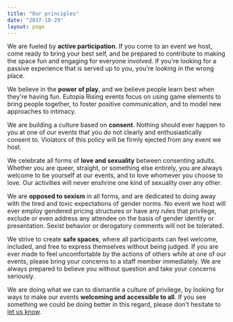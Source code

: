 ```yaml
---
title: "Our principles"
date: "2017-10-29"
layout: page
---
```


We are fueled by **active participation**. If you come to an event we host, come ready to bring your best self, and be prepared to contribute to making the space fun and engaging for everyone involved. If you're looking for a passive experience that is served up to you, you're looking in the wrong place.

We believe in the **power of play**, and we believe people learn best when they're having fun. Eutopia Rising events focus on using game elements to bring people together, to foster positive communication, and to model new approaches to intimacy.

We are building a culture based on **consent**. Nothing should ever happen to you at one of our events that you do not clearly and enthusiastically consent to. Violators of this policy will be firmly ejected from any event we host.

We celebrate all forms of **love and sexuality** between consenting adults. Whether you are queer, straight, or something else entirely, you are always welcome to be yourself at our events, and to love whomever you choose to love. Our activities will never enshrine one kind of sexuality over any other.

We are **opposed to sexism** in all forms, and are dedicated to doing away with the tired and toxic expectations of gender norms. No event we host will ever employ gendered pricing structures or have any rules that privilege, exclude or even address any attendee on the basis of gender identity or presentation. Sexist behavior or derogatory comments will not be tolerated.

We strive to create **safe spaces**, where all participants can feel welcome, included, and free to express themselves without being judged. If you are ever made to feel uncomfortable by the actions of others while at one of our events, please bring your concerns to a staff member immediately. We are always prepared to believe you without question and take your concerns seriously.

We are doing what we can to dismantle a culture of privilege, by looking for ways to make our events **welcoming and accessible to all**. If you see something we could be doing better in this regard, please don't hesitate to [let us know](mailto:events@eutopia-rising.org).
